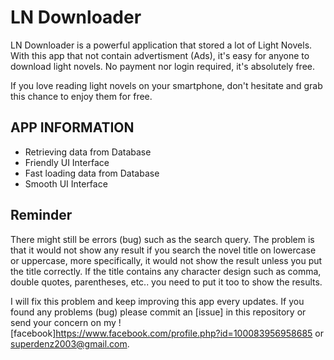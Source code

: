 # LN Downloader

LN Downloader is a powerful application that stored a lot of Light Novels. With this app that not contain advertisment (Ads), it's easy for anyone to download light novels. No payment nor login required, it's absolutely free.

If you love reading light novels on your smartphone, don't hesitate and grab this chance to enjoy them for free.

## APP INFORMATION
- Retrieving data from Database
- Friendly UI Interface
- Fast loading data from Database
- Smooth UI Interface

## Reminder
There might still be errors (bug) such as the search query. The problem is that it would not show any result if you search the novel title on lowercase or uppercase, more specifically, it would not show the result unless you put the title correctly. If the title contains any character design such as comma, double quotes, parentheses, etc.. you need to put it too to show the results.

I will fix this problem and keep improving this app every updates. If you found any problems (bug) please commit an [issue] in this repository or send your concern on my ![facebook]https://www.facebook.com/profile.php?id=100083956958685 or superdenz2003@gmail.com.

